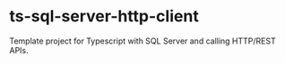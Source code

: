 # ts-sql-server-http-client
Template project for Typescript with SQL Server and calling HTTP/REST APIs.
